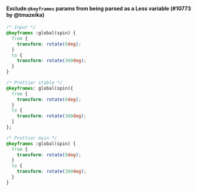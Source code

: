 #### Exclude `@keyframes` params from being parsed as a Less variable (#10773 by @tmazeika)

<!-- prettier-ignore -->
```css
/* Input */
@keyframes :global(spin) {
  from {
    transform: rotate(0deg);
  }
  to {
    transform: rotate(360deg);
  }
}

/* Prettier stable */
@keyframes: global(spin){
  from {
    transform: rotate(0deg);
  }
  to {
    transform: rotate(360deg);
  }
};

/* Prettier main */
@keyframes :global(spin) {
  from {
    transform: rotate(0deg);
  }
  to {
    transform: rotate(360deg);
  }
}
```
